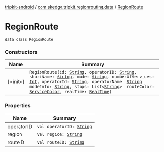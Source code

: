 [tripkit-android](../../index.md) / [com.skedgo.tripkit.regionrouting.data](../index.md) / [RegionRoute](./index.md)

# RegionRoute

`data class RegionRoute`

### Constructors

| Name | Summary |
|---|---|
| [&lt;init&gt;]| `RegionRoute(id: `[`String`](https://kotlinlang.org/api/latest/jvm/stdlib/kotlin/-string/index.html)`, operatorID: `[`String`](https://kotlinlang.org/api/latest/jvm/stdlib/kotlin/-string/index.html)`, shortName: `[`String`](https://kotlinlang.org/api/latest/jvm/stdlib/kotlin/-string/index.html)`, mode: `[`String`](https://kotlinlang.org/api/latest/jvm/stdlib/kotlin/-string/index.html)`, numberOfServices: `[`Int`](https://kotlinlang.org/api/latest/jvm/stdlib/kotlin/-int/index.html)`, operatorId: `[`String`](https://kotlinlang.org/api/latest/jvm/stdlib/kotlin/-string/index.html)`, operatorName: `[`String`](https://kotlinlang.org/api/latest/jvm/stdlib/kotlin/-string/index.html)`, modeInfo: `[`String`](https://android.developer.tripgo.com/tripkit-android/com.skedgo.tripkit.routing/-mode-info/)`, stops: List<`[`String`](https://kotlinlang.org/api/latest/jvm/stdlib/kotlin/-string/index.html)`>, routeColor: `[`ServiceColor`](https://android.developer.tripgo.com/tripkit-android/com.skedgo.tripkit.routing/-service-color/)`, realTime: `[`RealTime`](../-realtime/index.md)`)` |
 
### Properties

| Name | Summary |
|---|---|
| operatorID | `val operatorID: `[`String`](https://kotlinlang.org/api/latest/jvm/stdlib/kotlin/-string/index.html) |
| region | `val region: `[`String`](https://kotlinlang.org/api/latest/jvm/stdlib/kotlin/-string/index.html) |
| routeID | `val routeID: `[`String`](https://kotlinlang.org/api/latest/jvm/stdlib/kotlin/-int/index.html) |